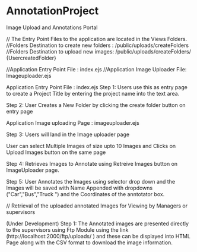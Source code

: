 # AnnotationProject
Image Upload and Annotations Portal

// The Entry Point Files to the application are located in the Views Folders. 
//Folders Destination to create new folders : /public/uploads/createFolders
//Folders Destination to upload new images: /public/uploads/createFolders/ {UsercreatedFolder}

//Application Entry Point File : index.ejs
//Application Image Uploader File: Imageuploader.ejs


Application Entry Point File : index.ejs
Step 1: Users use this as entry page to create a Project Title by entering the project name into the text area. 

Step 2: User Creates a New Folder by clicking the create folder button on entry page 

Application Image uploading Page : imageuploader.ejs

Step 3: Users will land in the Image uploader page 

User can select Multiple Images of size upto 10 Images and Clicks on Upload Images button on the same page

Step 4: Retrieves Images to Annotate using Retreive Images button on ImageUploader page. 

Step 5: User Annotates the Images using selector drop down and the Images will be saved with Name Appended with dropdowns ("Car","Bus","Truck ") and the Coordinates of the anntotator box. 

// Retrieval of the uploaded annotated Images for Viewing by Managers or supervisors

(Under Development)
Step 1: The Annotated images are presented directly to the supervisors using Ftp Module using the link (http://localhost:2000/ftp/uploads/ ) and these can be displayed into HTML Page along with the CSV format to download the image information. 


